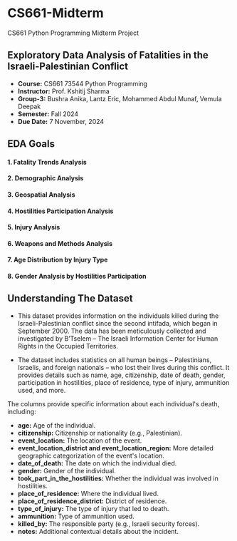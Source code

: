 # CS661-Midterm
CS661 Python Programming  Midterm Project

## **Exploratory Data Analysis of Fatalities in the Israeli-Palestinian Conflict**
* **Course:** CS661 73544 Python Programming
*   **Instructor:** Prof. Kshitij Sharma
*   **Group-3:** Bushra Anika, Lantz Eric, Mohammed Abdul Munaf, Vemula Deepak
*   **Semester:** Fall 2024
* **Due Date:** 7 November, 2024

## **EDA Goals**

#### 1. **Fatality Trends Analysis**
   

#### 2. **Demographic Analysis**
   
#### 3. **Geospatial Analysis**


#### 4. **Hostilities Participation Analysis**

#### 5. **Injury Analysis**


#### 6. **Weapons and Methods Analysis**


#### 7. **Age Distribution by Injury Type**

#### 8. **Gender Analysis by Hostilities Participation**  

## **Understanding The Dataset**
* This dataset provides information on the individuals killed during the Israeli-Palestinian conflict since the second intifada, which began in September 2000. The data has been meticulously collected and investigated by B’Tselem – The Israeli Information Center for Human Rights in the Occupied Territories.

* The dataset includes statistics on all human beings – Palestinians, Israelis, and foreign nationals – who lost their lives during this conflict. It provides details such as name, age, citizenship, date of death, gender, participation in hostilities, place of residence, type of injury, ammunition used, and more.

The columns provide specific information about each individual's death, including:

* **age:** Age of the individual.
* **citizenship:** Citizenship or nationality (e.g., Palestinian).
* **event_location:** The location of the event.
* **event_location_district and event_location_region:** More detailed geographic categorization of the event's location.
* **date_of_death:** The date on which the individual died.
* **gender:** Gender of the individual.
* **took_part_in_the_hostilities:** Whether the individual was involved in hostilities.
* **place_of_residence:** Where the individual lived.
* **place_of_residence_district:** District of residence.
* **type_of_injury:** The type of injury that led to death.
* **ammunition:** Type of ammunition used.
* **killed_by:** The responsible party (e.g., Israeli security forces).
* **notes:** Additional contextual details about the incident.

